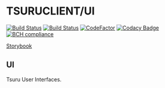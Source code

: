 # TSURUCLIENT/UI

[![Build Status](https://travis-ci.org/tsuruclient/ui.svg?branch=master)](https://travis-ci.org/tsuruclient/ui)
[![Build Status](https://travis-ci.com/tsuruclient/ui.svg?branch=master)](https://travis-ci.com/tsuruclient/ui)
[![CodeFactor](https://www.codefactor.io/repository/github/tsuruclient/ui/badge)](https://www.codefactor.io/repository/github/tsuruclient/ui)
[![Codacy Badge](https://api.codacy.com/project/badge/Grade/ac3d5d0bb9b94489842997ba2c42cdbe)](https://www.codacy.com/app/FirstStar/ui?utm_source=github.com&amp;utm_medium=referral&amp;utm_content=tsuruclient/ui&amp;utm_campaign=Badge_Grade)
[![BCH compliance](https://bettercodehub.com/edge/badge/tsuruclient/ui?branch=master)](https://bettercodehub.com/)
  
[Storybook](https://tsuruclient.github.io/ui/)
  
## UI
Tsuru User Interfaces.
